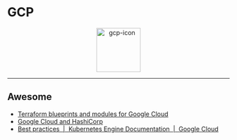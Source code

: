 # GCP

<p align="center">
  <img alt="gcp-icon" src="https://upload.wikimedia.org/wikipedia/commons/thumb/0/01/Google-cloud-platform.svg/512px-Google-cloud-platform.svg.png" height="100" />
</p>

---

## Awesome

- [Terraform blueprints and modules for Google Cloud](https://cloud.google.com/docs/terraform/blueprints/terraform-blueprints)
- [Google Cloud and HashiCorp](https://github.com/terraform-google-modules)
- [Best practices  |  Kubernetes Engine Documentation  |  Google Cloud](https://cloud.google.com/kubernetes-engine/docs/best-practices)
